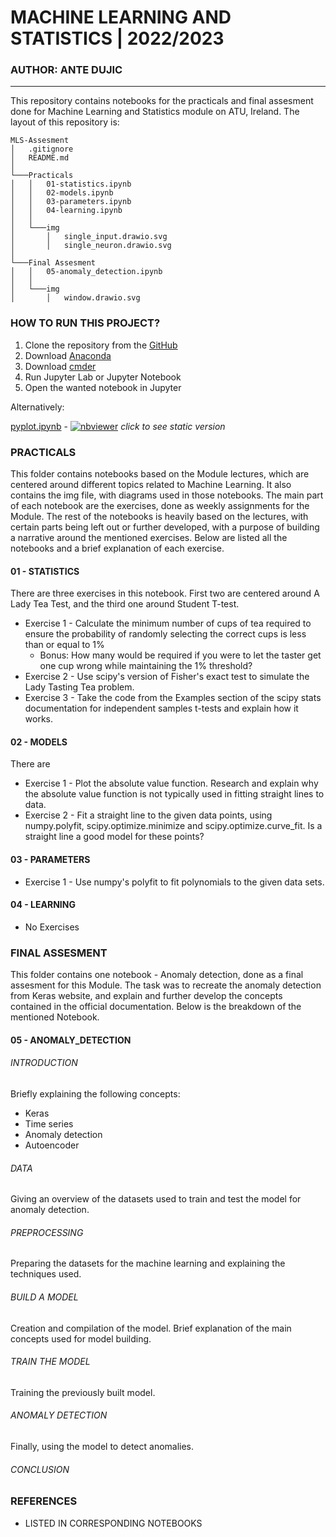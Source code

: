 # MACHINE LEARNING AND STATISTICS | 2022/2023
### AUTHOR: ANTE DUJIC
***

This repository contains notebooks for the practicals and final assesment done for Machine Learning and Statistics module on ATU, Ireland. The layout of this repository is:

```
MLS-Assesment
│   .gitignore
│   README.md                   
│
└───Practicals
│   │   01-statistics.ipynb
│   │   02-models.ipynb
│   │   03-parameters.ipynb
│   │   04-learning.ipynb
│   │   
│   └───img                     
│       │   single_input.drawio.svg
│       │   single_neuron.drawio.svg
│   
└───Final Assesment
│   │   05-anomaly_detection.ipynb
│   │   
│   └───img                     
│       │   window.drawio.svg
```


### HOW TO RUN THIS PROJECT?

1. Clone the repository from the [GitHub](https://github.com/AnteDujic/MLS-Assessment)
2. Download [Anaconda](https://docs.anaconda.com/anaconda/install/windows/)
3. Download [cmder](https://cmder.net/)
4. Run Jupyter Lab or Jupyter Notebook
5. Open the wanted notebook in Jupyter

Alternatively:

[pyplot.ipynb](#pyplot)
    - [![nbviewer]()]() *click to see static version*
    
    
### PRACTICALS

This folder contains notebooks based on the Module lectures, which are centered around different topics related to Machine Learning. It also contains the img file, with diagrams used in those notebooks. The main part of each notebook are the exercises, done as weekly assignments for the Module. The rest of the notebooks is heavily based on the lectures, with certain parts being left out or further developed, with a purpose of building a narrative around the mentioned exercises. Below are listed all the notebooks and a brief explanation of each exercise.

#### 01 - STATISTICS

There are three exercises in this notebook. First two are centered around A Lady Tea Test, and the third one around Student T-test.
- Exercise 1 - Calculate the minimum number of cups of tea required to ensure the probability of randomly selecting the correct cups is less than or equal to 1%
    - Bonus: How many would be required if you were to let the taster get one cup wrong while maintaining the 1% threshold?
- Exercise 2 - Use scipy's version of Fisher's exact test to simulate the Lady Tasting Tea problem.
- Exercise 3 - Take the code from the Examples section of the scipy stats documentation for independent samples t-tests and explain how it works.

#### 02 - MODELS

There are 

- Exercise 1 - Plot the absolute value function. Research and explain why the absolute value function is not typically used in fitting straight lines to data.
- Exercise 2 - Fit a straight line to the given data points, using numpy.polyfit, scipy.optimize.minimize and scipy.optimize.curve_fit. Is a straight line a good model for these points?

#### 03 - PARAMETERS

- Exercise 1 - Use numpy's polyfit to fit polynomials to the given data sets.

#### 04 - LEARNING

- No Exercises

### FINAL ASSESMENT

This folder contains one notebook - Anomaly detection, done as a final assesment for this Module. The task was to recreate the anomaly detection from Keras website, and explain and further develop the concepts contained in the official documentation. Below is the breakdown of the mentioned Notebook.

#### 05 - ANOMALY_DETECTION

###### INTRODUCTION
Briefly explaining the following concepts:
 - Keras
 - Time series
 - Anomaly detection
 - Autoencoder
 
######  DATA
Giving an overview of the datasets used to train and test the model for anomaly detection.

###### PREPROCESSING
Preparing the datasets for the machine learning and explaining the techniques used.

###### BUILD A MODEL
Creation and compilation of the model. Brief explanation of the main concepts used for model building.

###### TRAIN THE MODEL
Training the previously built model.

###### ANOMALY DETECTION
Finally, using the model to detect anomalies.

###### CONCLUSION

### REFERENCES 
- LISTED IN CORRESPONDING NOTEBOOKS